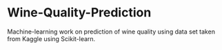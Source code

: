 # Wine-Quality-Prediction
Machine-learning work on prediction of wine quality using data set taken from Kaggle using Scikit-learn.
